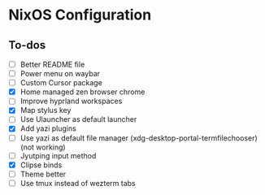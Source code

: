 # NixOS Configuration

## To-dos

- [ ] Better README file
- [ ] Power menu on waybar
- [ ] Custom Cursor package
- [x] Home managed zen browser chrome
- [ ] Improve hyprland workspaces
- [x] Map stylus key
- [ ] Use Ulauncher as default launcher
- [x] Add yazi plugins
- [ ] Use yazi as default file manager (xdg-desktop-portal-termfilechooser) (not working)
- [ ] Jyutping input method
- [x] Clipse binds
- [ ] Theme better
- [ ] Use tmux instead of wezterm tabs
